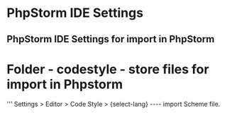 # PhpStorm IDE Settings
PhpStorm IDE Settings for import in PhpStorm
----------------------------------------------------------------------
# Folder - codestyle - store files for import in Phpstorm
''' Settings > Editor > Code Style > {select-lang} ---- import Scheme file.
